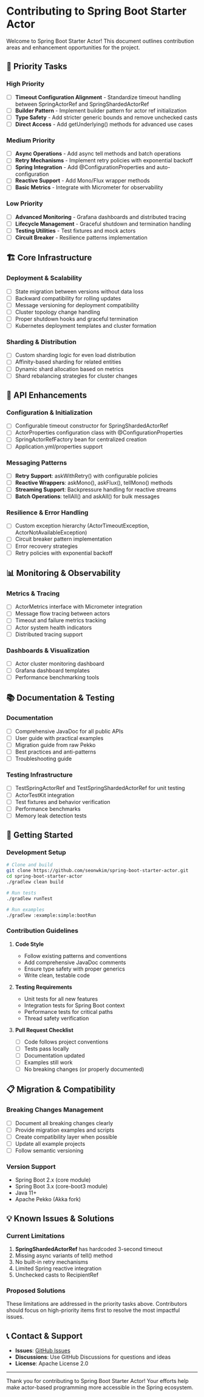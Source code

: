 # Contributing to Spring Boot Starter Actor

Welcome to Spring Boot Starter Actor! This document outlines contribution areas and enhancement opportunities for the project.

## 🎯 Priority Tasks

### High Priority
- [ ] **Timeout Configuration Alignment** - Standardize timeout handling between SpringActorRef and SpringShardedActorRef
- [ ] **Builder Pattern** - Implement builder pattern for actor ref initialization
- [ ] **Type Safety** - Add stricter generic bounds and remove unchecked casts
- [ ] **Direct Access** - Add getUnderlying() methods for advanced use cases

### Medium Priority
- [ ] **Async Operations** - Add async tell methods and batch operations
- [ ] **Retry Mechanisms** - Implement retry policies with exponential backoff
- [ ] **Spring Integration** - Add @ConfigurationProperties and auto-configuration
- [ ] **Reactive Support** - Add Mono/Flux wrapper methods
- [ ] **Basic Metrics** - Integrate with Micrometer for observability

### Low Priority
- [ ] **Advanced Monitoring** - Grafana dashboards and distributed tracing
- [ ] **Lifecycle Management** - Graceful shutdown and termination handling
- [ ] **Testing Utilities** - Test fixtures and mock actors
- [ ] **Circuit Breaker** - Resilience patterns implementation

## 🏗️ Core Infrastructure

### Deployment & Scalability
- [ ] State migration between versions without data loss
- [ ] Backward compatibility for rolling updates
- [ ] Message versioning for deployment compatibility
- [ ] Cluster topology change handling
- [ ] Proper shutdown hooks and graceful termination
- [ ] Kubernetes deployment templates and cluster formation

### Sharding & Distribution
- [ ] Custom sharding logic for even load distribution
- [ ] Affinity-based sharding for related entities
- [ ] Dynamic shard allocation based on metrics
- [ ] Shard rebalancing strategies for cluster changes

## 🔧 API Enhancements

### Configuration & Initialization
- [ ] Configurable timeout constructor for SpringShardedActorRef
- [ ] ActorProperties configuration class with @ConfigurationProperties
- [ ] SpringActorRefFactory bean for centralized creation
- [ ] Application.yml/properties support

### Messaging Patterns
- [ ] **Retry Support**: askWithRetry() with configurable policies
- [ ] **Reactive Wrappers**: askMono(), askFlux(), tellMono() methods
- [ ] **Streaming Support**: Backpressure handling for reactive streams
- [ ] **Batch Operations**: tellAll() and askAll() for bulk messages

### Resilience & Error Handling
- [ ] Custom exception hierarchy (ActorTimeoutException, ActorNotAvailableException)
- [ ] Circuit breaker pattern implementation
- [ ] Error recovery strategies
- [ ] Retry policies with exponential backoff

## 📊 Monitoring & Observability

### Metrics & Tracing
- [ ] ActorMetrics interface with Micrometer integration
- [ ] Message flow tracing between actors
- [ ] Timeout and failure metrics tracking
- [ ] Actor system health indicators
- [ ] Distributed tracing support

### Dashboards & Visualization
- [ ] Actor cluster monitoring dashboard
- [ ] Grafana dashboard templates
- [ ] Performance benchmarking tools

## 📚 Documentation & Testing

### Documentation
- [ ] Comprehensive JavaDoc for all public APIs
- [ ] User guide with practical examples
- [ ] Migration guide from raw Pekko
- [ ] Best practices and anti-patterns
- [ ] Troubleshooting guide

### Testing Infrastructure
- [ ] TestSpringActorRef and TestSpringShardedActorRef for unit testing
- [ ] ActorTestKit integration
- [ ] Test fixtures and behavior verification
- [ ] Performance benchmarks
- [ ] Memory leak detection tests

## 🚀 Getting Started

### Development Setup
```bash
# Clone and build
git clone https://github.com/seonwkim/spring-boot-starter-actor.git
cd spring-boot-starter-actor
./gradlew clean build

# Run tests
./gradlew runTest

# Run examples
./gradlew :example:simple:bootRun
```

### Contribution Guidelines

1. **Code Style**
   - Follow existing patterns and conventions
   - Add comprehensive JavaDoc comments
   - Ensure type safety with proper generics
   - Write clean, testable code

2. **Testing Requirements**
   - Unit tests for all new features
   - Integration tests for Spring Boot context
   - Performance tests for critical paths
   - Thread safety verification

3. **Pull Request Checklist**
   - [ ] Code follows project conventions
   - [ ] Tests pass locally
   - [ ] Documentation updated
   - [ ] Examples still work
   - [ ] No breaking changes (or properly documented)

## 📋 Migration & Compatibility

### Breaking Changes Management
- [ ] Document all breaking changes clearly
- [ ] Provide migration examples and scripts
- [ ] Create compatibility layer when possible
- [ ] Update all example projects
- [ ] Follow semantic versioning

### Version Support
- Spring Boot 2.x (core module)
- Spring Boot 3.x (core-boot3 module)
- Java 11+
- Apache Pekko (Akka fork)

## 💡 Known Issues & Solutions

### Current Limitations
1. **SpringShardedActorRef** has hardcoded 3-second timeout
2. Missing async variants of tell() method
3. No built-in retry mechanisms
4. Limited Spring reactive integration
5. Unchecked casts to RecipientRef

### Proposed Solutions
These limitations are addressed in the priority tasks above. Contributors should focus on high-priority items first to resolve the most impactful issues.

## 📞 Contact & Support

- **Issues**: [GitHub Issues](https://github.com/seonwkim/spring-boot-starter-actor/issues)
- **Discussions**: Use GitHub Discussions for questions and ideas
- **License**: Apache License 2.0

---

Thank you for contributing to Spring Boot Starter Actor! Your efforts help make actor-based programming more accessible in the Spring ecosystem.
